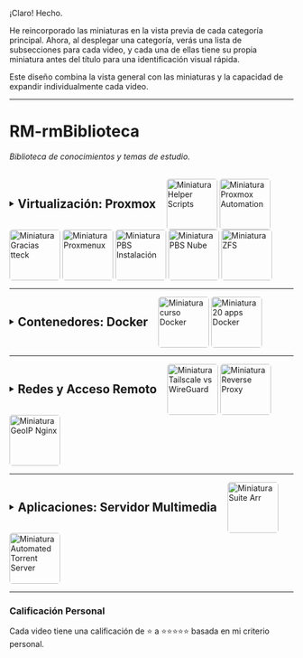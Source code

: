 ¡Claro! Hecho.

He reincorporado las miniaturas en la vista previa de cada categoría principal. Ahora, al desplegar una categoría, verás una lista de subsecciones para cada video, y cada una de ellas tiene su propia miniatura antes del título para una identificación visual rápida.

Este diseño combina la vista general con las miniaturas y la capacidad de expandir individualmente cada video.

---
# RM-rmBiblioteca
*Biblioteca de conocimientos y temas de estudio.*

<br>

<details>
  <summary>
    <h2 style="display:inline; vertical-align: middle;">Virtualización: Proxmox</h2>
    <a href="https://www.youtube.com/watch?v=gRVSbqXejtk"><img src="https://i.ytimg.com/vi/gRVSbqXejtk/mqdefault.jpg" alt="Miniatura Helper Scripts" width="90" style="margin-left: 15px; border-radius: 5px; vertical-align: middle;"></a>
    <a href="https://www.youtube.com/watch?v=kcpu4z5eSEU"><img src="https://i.ytimg.com/vi/kcpu4z5eSEU/mqdefault.jpg" alt="Miniatura Proxmox Automation" width="90" style="border-radius: 5px; vertical-align: middle;"></a>
    <a href="https://www.youtube.com/watch?v=N6T_LnCxL9g"><img src="https://i.ytimg.com/vi/N6T_LnCxL9g/mqdefault.jpg" alt="Miniatura Gracias tteck" width="90" style="border-radius: 5px; vertical-align: middle;"></a>
    <a href="https://www.youtube.com/watch?v=WtvcaK5lUZA"><img src="https://i.ytimg.com/vi/WtvcaK5lUZA/mqdefault.jpg" alt="Miniatura Proxmenux" width="90" style="border-radius: 5px; vertical-align: middle;"></a>
    <a href="https://www.youtube.com/watch?v=sws3iNGKsXs"><img src="https://i.ytimg.com/vi/sws3iNGKsXs/mqdefault.jpg" alt="Miniatura PBS Instalación" width="90" style="border-radius: 5px; vertical-align: middle;"></a>
    <a href="https://www.youtube.com/watch?v=lYdoCKGyqFc"><img src="https://i.ytimg.com/vi/lYdoCKGyqFc/mqdefault.jpg" alt="Miniatura PBS Nube" width="90" style="border-radius: 5px; vertical-align: middle;"></a>
    <a href="https://www.youtube.com/watch?v=pkwL2iuw9po"><img src="https://i.ytimg.com/vi/pkwL2iuw9po/mqdefault.jpg" alt="Miniatura ZFS" width="90" style="border-radius: 5px; vertical-align: middle;"></a>
  </summary>
  <div style="padding-left: 25px; padding-top: 10px;">
    <details>
      <summary style="font-size: 1.1em;">
        <img src="https://i.ytimg.com/vi/gRVSbqXejtk/mqdefault.jpg" alt="Miniatura" width="60" style="margin-right: 10px; border-radius: 4px; vertical-align: middle;">
        <strong>Proxmox VE Helper Scripts</strong> por Techno Tim
      </summary>
      <div style="padding: 15px; overflow: hidden; border-left: 2px solid #ddd; margin-top: 5px;">
        <a href="https://www.youtube.com/watch?v=gRVSbqXejtk"><img src="https://i.ytimg.com/vi/gRVSbqXejtk/mqdefault.jpg" alt="Miniatura del video Proxmox VE Helper Scripts" width="150" style="float: right; margin-left: 15px; border-radius: 8px;"></a>
        <strong><a href="https://www.youtube.com/watch?v=gRVSbqXejtk">Proxmox VE Helper Scripts</a></strong><br>
        por <a href="https://www.youtube.com/@TechnoTim">Techno Tim</a><br><br>
        <em>Introducción a Proxmox VE Helper-Scripts y cómo automatizar tareas y desplegar contenedores con un solo comando.</em><br><br>
        <strong>Calificación:</strong> ★★★★★<br>
        <em>Comentario pendiente.</em>
      </div>
    </details>
    <details>
      <summary style="font-size: 1.1em;">
        <img src="https://i.ytimg.com/vi/kcpu4z5eSEU/mqdefault.jpg" alt="Miniatura" width="60" style="margin-right: 10px; border-radius: 4px; vertical-align: middle;">
        <strong>Proxmox Automation with Proxmox Helper Scripts!</strong> por Techno Tim
      </summary>
      <div style="padding: 15px; overflow: hidden; border-left: 2px solid #ddd; margin-top: 5px;">
        <a href="https://www.youtube.com/watch?v=kcpu4z5eSEU"><img src="https://i.ytimg.com/vi/kcpu4z5eSEU/mqdefault.jpg" alt="Miniatura del video Proxmox Automation" width="150" style="float: right; margin-left: 15px; border-radius: 8px;"></a>
        <strong><a href="https://www.youtube.com/watch?v=kcpu4z5eSEU">Proxmox Automation with Proxmox Helper Scripts!</a></strong><br>
        por <a href="https://www.youtube.com/@TechnoTim">Techno Tim</a><br><br>
        <em>Automatiza Proxmox con los Helper-Scripts: ajustes de posinstalación, despliegue de contenedores LXC y servicios comunes.</em><br><br>
        <strong>Calificación:</strong> ★★★★★<br>
        <em>Comentario pendiente.</em>
      </div>
    </details>
    <details>
      <summary style="font-size: 1.1em;">
        <img src="https://i.ytimg.com/vi/N6T_LnCxL9g/mqdefault.jpg" alt="Miniatura" width="60" style="margin-right: 10px; border-radius: 4px; vertical-align: middle;">
        <strong>Gracias tteck</strong> por Jonatan Castro
      </summary>
      <div style="padding: 15px; overflow: hidden; border-left: 2px solid #ddd; margin-top: 5px;">
        <a href="https://www.youtube.com/watch?v=N6T_LnCxL9g"><img src="https://i.ytimg.com/vi/N6T_LnCxL9g/mqdefault.jpg" alt="Miniatura del video Gracias tteck" width="150" style="float: right; margin-left: 15px; border-radius: 8px;"></a>
        <strong><a href="https://www.youtube.com/watch?v=N6T_LnCxL9g">Gracias tteck</a></strong>
        por <a href="https://www.youtube.com/@JonatanCastro">Jonatan Castro</a>
        <em>Homenaje y agradecimiento a tteck, creador de los Proxmox VE Helper-Scripts, destacando su impacto en la comunidad.</em>
        <strong>Calificación:</strong> ★★★★★
        <em>Comentario pendiente.</em>
      </div>
    </details>
    <details>
      <summary style="font-size: 1.1em;">
        <img src="https://i.ytimg.com/vi/WtvcaK5lUZA/mqdefault.jpg" alt="Miniatura" width="60" style="margin-right: 10px; border-radius: 4px; vertical-align: middle;">
        <strong>ProxMenux - El complemento ideal para tu Proxmox</strong> por Jonatan Castro
      </summary>
      <div style="padding: 15px; overflow: hidden; border-left: 2px solid #ddd; margin-top: 5px;">
        <a href="https://www.youtube.com/watch?v=WtvcaK5lUZA"><img src="https://i.ytimg.com/vi/WtvcaK5lUZA/mqdefault.jpg" alt="Miniatura del video Proxmenux" width="150" style="float: right; margin-left: 15px; border-radius: 8px;"></a>
        <strong><a href="https://www.youtube.com/watch?v=WtvcaK5lUZA">ProxMenux - El complemento ideal para tu Proxmox</a></strong><br>
        por <a href="https://www.youtube.com/@JonatanCastro">Jonatan Castro</a><br><br>
        <em>Presenta ProxMenux: un menú interactivo para administrar Proxmox VE y simplificar tareas de posinstalación y mantenimiento.</em><br><br>
        <strong>Calificación:</strong> ★★★☆☆<br>
        <em>Comentario pendiente.</em>
      </div>
    </details>
    <details>
      <summary style="font-size: 1.1em;">
        <img src="https://i.ytimg.com/vi/sws3iNGKsXs/mqdefault.jpg" alt="Miniatura" width="60" style="margin-right: 10px; border-radius: 4px; vertical-align: middle;">
        <strong>(CASI) TODO Sobre Proxmox Backup Server</strong> por Jonatan Castro
      </summary>
      <div style="padding: 15px; overflow: hidden; border-left: 2px solid #ddd; margin-top: 5px;">
        <a href="https://www.youtube.com/watch?v=sws3iNGKsXs"><img src="https://i.ytimg.com/vi/sws3iNGKsXs/mqdefault.jpg" alt="Miniatura del video PBS - Instalación" width="150" style="float: right; margin-left: 15px; border-radius: 8px;"></a>
        <strong><a href="https://www.youtube.com/watch?v=sws3iNGKsXs">(CASI) TODO Sobre Proxmox Backup Server</a></strong><br>
        por <a href="https://www.youtube.com/@JonatanCastro">Jonatan Castro</a><br><br>
        <em>Guía integral de PBS: instalación y configuración, creación de usuarios, sincronizaciones remotas, restauración y consejos prácticos.</em><br><br>
        <strong>Calificación:</strong> ★★★★☆<br>
        <em>Comentario pendiente.</em>
      </div>
    </details>
    <details>
      <summary style="font-size: 1.1em;">
        <img src="https://i.ytimg.com/vi/lYdoCKGyqFc/mqdefault.jpg" alt="Miniatura" width="60" style="margin-right: 10px; border-radius: 4px; vertical-align: middle;">
        <strong>Proxmox Backup Server: Local y en la Nube</strong> por Jonatan Castro
      </summary>
      <div style="padding: 15px; overflow: hidden; border-left: 2px solid #ddd; margin-top: 5px;">
        <a href="https://www.youtube.com/watch?v=lYdoCKGyqFc"><img src="https://i.ytimg.com/vi/lYdoCKGyqFc/mqdefault.jpg" alt="Miniatura del video Proxmox Backup Server en la Nube" width="150" style="float: right; margin-left: 15px; border-radius: 8px;"></a>
        <strong><a href="https://www.youtube.com/watch?v=lYdoCKGyqFc">Proxmox Backup Server: Local y en la Nube con Tuxis (Gratis!)</a></strong><br>
        por <a href="https://www.youtube.com/@JonatanCastro">Jonatan Castro</a><br><br>
        <em>Configura PBS en local y en la nube con almacenamiento remoto de Tuxis (plan gratuito).</em><br><br>
        <strong>Calificación:</strong> ★★★★☆<br>
        <em>Comentario pendiente.</em>
      </div>
    </details>
     <details>
      <summary style="font-size: 1.1em;">
        <img src="https://i.ytimg.com/vi/pkwL2iuw9po/mqdefault.jpg" alt="Miniatura" width="60" style="margin-right: 10px; border-radius: 4px; vertical-align: middle;">
        <strong>Cómo Crear un Volumen ZFS con RAID0 en Proxmox</strong> por Jonatan Castro
      </summary>
      <div style="padding: 15px; overflow: hidden; border-left: 2px solid #ddd; margin-top: 5px;">
        <a href="https://www.youtube.com/watch?v=pkwL2iuw9po"><img src="https://i.ytimg.com/vi/pkwL2iuw9po/mqdefault.jpg" alt="Miniatura del video ZFS en Proxmox" width="150" style="float: right; margin-left: 15px; border-radius: 8px;"></a>
        <strong><a href="https://www.youtube.com/watch?v=pkwL2iuw9po">Cómo Crear un Volumen ZFS con RAID0 en Proxmox</a></strong><br>
        por <a href="https://www.youtube.com/@JonatanCastro">Jonatan Castro</a><br><br>
        <em>Paso a paso para crear un pool ZFS en RAID0, repasando datasets/zvols y consideraciones de rendimiento.</em><br><br>
        <strong>Calificación:</strong> ★★★★☆<br>
        <em>Comentario pendiente.</em>
      </div>
    </details>
  </div>
</details>

---

<details>
  <summary>
    <h2 style="display:inline; vertical-align: middle;">Contenedores: Docker</h2>
    <a href="https://www.youtube.com/watch?v=CV_Uf3Dq-EU"><img src="https://i.ytimg.com/vi/CV_Uf3Dq-EU/mqdefault.jpg" alt="Miniatura curso Docker" width="90" style="margin-left: 15px; border-radius: 5px; vertical-align: middle;"></a>
    <a href="https://www.youtube.com/watch?v=gqpJ7RE02Ao"><img src="https://i.ytimg.com/vi/gqpJ7RE02Ao/mqdefault.jpg" alt="Miniatura 20 apps Docker" width="90" style="border-radius: 5px; vertical-align: middle;"></a>
  </summary>
  <div style="padding-left: 25px; padding-top: 10px;">
    <details>
      <summary style="font-size: 1.1em;">
        <img src="https://i.ytimg.com/vi/CV_Uf3Dq-EU/mqdefault.jpg" alt="Miniatura" width="60" style="margin-right: 10px; border-radius: 4px; vertical-align: middle;">
        <strong>DOCKER De NOVATO a PRO! (CURSO COMPLETO)</strong> por Pelado Nerd
      </summary>
      <div style="padding: 15px; overflow: hidden; border-left: 2px solid #ddd; margin-top: 5px;">
        <a href="https://www.youtube.com/watch?v=CV_Uf3Dq-EU"><img src="https://i.ytimg.com/vi/CV_Uf3Dq-EU/mqdefault.jpg" alt="Miniatura del curso Docker de novato a pro" width="150" style="float: right; margin-left: 15px; border-radius: 8px;"></a>
        <strong><a href="https://www.youtube.com/watch?v=CV_Uf3Dq-EU">DOCKER De NOVATO a PRO! (CURSO COMPLETO EN ESPAÑOL)</a></strong><br>
        por <a href="https://www.youtube.com/@pablokbs">Pelado Nerd</a><br><br>
        <em>Curso completo: instalación, imágenes y contenedores, volúmenes, redes, Dockerfile y Docker Compose.</em><br><br>
        <strong>Calificación:</strong> ★★★★★<br>
        <em>Comentario pendiente.</em>
      </div>
    </details>
    <details>
      <summary style="font-size: 1.1em;">
        <img src="https://i.ytimg.com/vi/gqpJ7RE02Ao/mqdefault.jpg" alt="Miniatura" width="60" style="margin-right: 10px; border-radius: 4px; vertical-align: middle;">
        <strong>Descubre 20 aplicaciones que puedes instalar con DOCKER</strong> por Domótica Fácil con Jota
      </summary>
      <div style="padding: 15px; overflow: hidden; border-left: 2px solid #ddd; margin-top: 5px;">
        <a href="https://www.youtube.com/watch?v=gqpJ7RE02Ao"><img src="https://i.ytimg.com/vi/gqpJ7RE02Ao/mqdefault.jpg" alt="Miniatura del video 20 apps con Docker" width="150" style="float: right; margin-left: 15px; border-radius: 8px;"></a>
        <strong><a href="https://www.youtube.com/watch?v=gqpJ7RE02Ao">Descubre 20 aplicaciones que puedes instalar con DOCKER… ¡te sorprenderás!</a></strong><br>
        por <a href="https://www.youtube.com/@DomoticaFacilconJota">Domótica Fácil con Jota</a><br><br>
        <em>Lista de 20 aplicaciones que puedes instalar usando Docker, más allá de la domótica.</em><br><br>
        <strong>Calificación:</strong> ★★★★☆<br>
        <em>Comentario pendiente.</em>
      </div>
    </details>
  </div>
</details>

---

<details>
  <summary>
    <h2 style="display:inline; vertical-align: middle;">Redes y Acceso Remoto</h2>
    <a href="https://www.youtube.com/watch?v=cxHwVsgVKRA"><img src="https://i.ytimg.com/vi/cxHwVsgVKRA/mqdefault.jpg" alt="Miniatura Tailscale vs WireGuard" width="90" style="margin-left: 15px; border-radius: 5px; vertical-align: middle;"></a>
    <a href="https://www.youtube.com/watch?v=0ghEc_R6png"><img src="https://i.ytimg.com/vi/0ghEc_R6png/mqdefault.jpg" alt="Miniatura Reverse Proxy" width="90" style="border-radius: 5px; vertical-align: middle;"></a>
    <a href="https://www.youtube.com/watch?v=ZpEfjsJamcU"><img src="https://i.ytimg.com/vi/ZpEfjsJamcU/mqdefault.jpg" alt="Miniatura GeoIP Nginx" width="90" style="border-radius: 5px; vertical-align: middle;"></a>
  </summary>
  <div style="padding-left: 25px; padding-top: 10px;">
    <details>
      <summary style="font-size: 1.1em;">
        <img src="https://i.ytimg.com/vi/cxHwVsgVKRA/mqdefault.jpg" alt="Miniatura" width="60" style="margin-right: 10px; border-radius: 4px; vertical-align: middle;">
        <strong>Tailscale o WireGuard para VPN en tu VPS? AMBOS!</strong> por Jonatan Castro
      </summary>
      <div style="padding: 15px; overflow: hidden; border-left: 2px solid #ddd; margin-top: 5px;">
        <a href="https://www.youtube.com/watch?v=cxHwVsgVKRA"><img src="https://i.ytimg.com/vi/cxHwVsgVKRA/mqdefault.jpg" alt="Miniatura Tailscale vs WireGuard" width="150" style="float: right; margin-left: 15px; border-radius: 8px;"></a>
        <strong><a href="https://www.youtube.com/watch?v=cxHwVsgVKRA&list=PL5LXSDCW5qwaVdE4dTGAJAsELY96B_T5B&index=1">Tailscale o WireGuard para VPN en tu VPS? AMBOS!</a></strong><br>
        por <a href="https://www.youtube.com/@JonatanCastro">Jonatan Castro</a><br><br>
        <em>Comparativa y demo en un VPS: cuándo usar Tailscale o WireGuard y cómo combinarlos en un mismo servidor.</em><br><br>
        <strong>Calificación:</strong> ★★★★★<br>
        <em>Comentario pendiente.</em>
      </div>
    </details>
    <details>
      <summary style="font-size: 1.1em;">
        <img src="https://i.ytimg.com/vi/0ghEc_R6png/mqdefault.jpg" alt="Miniatura" width="60" style="margin-right: 10px; border-radius: 4px; vertical-align: middle;">
        <strong>Acceso seguro con Nginx Proxy Manager</strong> por Jonatan Castro
      </summary>
      <div style="padding: 15px; overflow: hidden; border-left: 2px solid #ddd; margin-top: 5px;">
        <a href="https://www.youtube.com/watch?v=0ghEc_R6png"><img src="https://i.ytimg.com/vi/0ghEc_R6png/mqdefault.jpg" alt="Miniatura Reverse Proxy explicado" width="150" style="float: right; margin-left: 15px; border-radius: 8px;"></a>
        <strong><a href="https://www.youtube.com/watch?v=0ghEc_R6png">🔒 Acceso seguro a tus servicios locales y remotos: Nginx Proxy Manager</a></strong><br>
        por <a href="https://www.youtube.com/@JonatanCastro">Jonatan Castro</a><br><br>
        <em>Explica qué es un reverse proxy y cómo configurar Nginx Proxy Manager con certificados de Let's Encrypt.</em><br><br>
        <strong>Calificación:</strong> ★★★★★<br>
        <em>Comentario pendiente.</em>
      </div>
    </details>
    <details>
      <summary style="font-size: 1.1em;">
        <img src="https://i.ytimg.com/vi/ZpEfjsJamcU/mqdefault.jpg" alt="Miniatura" width="60" style="margin-right: 10px; border-radius: 4px; vertical-align: middle;">
        <strong>Usando el modulo GEOIP en NGINX con Docker</strong> por Pelado Nerd
      </summary>
      <div style="padding: 15px; overflow: hidden; border-left: 2px solid #ddd; margin-top: 5px;">
        <a href="https://www.youtube.com/watch?v=ZpEfjsJamcU"><img src="https://i.ytimg.com/vi/ZpEfjsJamcU/mqdefault.jpg" alt="Miniatura GeoIP Nginx" width="150" style="float: right; margin-left: 15px; border-radius: 8px;"></a>
        <strong><a href="https://www.youtube.com/watch?v=ZpEfjsJamcU">Usando el modulo GEOIP en NGINX con Docker 🐳</a></strong><br>
        por <a href="https://www.youtube.com/@pablokbs">Pelado Nerd</a><br><br>
        <em>Uso del módulo GeoIP en Nginx dentro de Docker para redirigir por país a sitios o páginas diferentes.</em><br><br>
        <strong>Calificación:</strong> ★★★★☆<br>
        <em>Comentario pendiente.</em>
      </div>
    </details>
  </div>
</details>

---

<details>
  <summary>
    <h2 style="display:inline; vertical-align: middle;">Aplicaciones: Servidor Multimedia</h2>
    <a href="https://www.youtube.com/watch?v=t1RWOydFWy8"><img src="https://i.ytimg.com/vi/t1RWOydFWy8/mqdefault.jpg" alt="Miniatura Suite Arr" width="90" style="margin-left: 15px; border-radius: 5px; vertical-align: middle;"></a>
    <a href="https://www.youtube.com/watch?v=LD8-Qr3B2-o"><img src="https://i.ytimg.com/vi/LD8-Qr3B2-o/mqdefault.jpg" alt="Miniatura Automated Torrent Server" width="90" style="border-radius: 5px; vertical-align: middle;"></a>
  </summary>
  <div style="padding-left: 25px; padding-top: 10px;">
    <details>
      <summary style="font-size: 1.1em;">
        <img src="https://i.ytimg.com/vi/t1RWOydFWy8/mqdefault.jpg" alt="Miniatura" width="60" style="margin-right: 10px; border-radius: 4px; vertical-align: middle;">
        <strong>Como ver películas gratis con tu propio servidor multimedia (suite *arr)</strong> por Jonatan Castro
      </summary>
      <div style="padding: 15px; overflow: hidden; border-left: 2px solid #ddd; margin-top: 5px;">
        <a href="https://www.youtube.com/watch?v=t1RWOydFWy8"><img src="https://i.ytimg.com/vi/t1RWOydFWy8/mqdefault.jpg" alt="Miniatura Automatiza suite Arr" width="150" style="float: right; margin-left: 15px; border-radius: 8px;"></a>
        <strong><a href="https://www.youtube.com/watch?v=t1RWOydFWy8">Como ver películas gratis con tu propio servidor multimedia (suite *arr)</a></strong><br>
        por <a href="https://www.youtube.com/@JonatanCastro">Jonatan Castro</a><br><br>
        <em>Configuración de la suite *Arr (Radarr/Sonarr/Prowlarr) con qBittorrent y un servidor multimedia (Jellyfin o Plex) para automatizar descargas.</em><br><br>
        <strong>Calificación:</strong> ★★★★★<br>
        <em>Comentario pendiente.</em>
      </div>
    </details>
    <details>
      <summary style="font-size: 1.1em;">
        <img src="https://i.ytimg.com/vi/LD8-Qr3B2-o/mqdefault.jpg" alt="Miniatura" width="60" style="margin-right: 10px; border-radius: 4px; vertical-align: middle;">
        <strong>Make Automated Torrent Media Server with Emby, Sonarr, Radarr ...</strong> por Tom Spark's Reviews
      </summary>
      <div style="padding: 15px; overflow: hidden; border-left: 2px solid #ddd; margin-top: 5px;">
        <a href="https://www.youtube.com/watch?v=LD8-Qr3B2-o"><img src="https://i.ytimg.com/vi/LD8-Qr3B2-o/mqdefault.jpg" alt="Miniatura del video Make Automated Torrent Media Server" width="150" style="float: right; margin-left: 15px; border-radius: 8px;"></a>
        <strong><a href="https://www.youtube.com/watch?v=LD8-Qr3B2-o">Make Automated Torrent Media Server with Emby, Sonarr, Radarr ...</a></strong><br>
        por <strong>Tom Spark's Reviews</strong><br><br>
        <em>Guía para montar un servidor multimedia automatizado usando Emby, Sonarr, Radarr, Prowlarr y qBittorrent en Windows.</em><br><br>
        <strong>Calificación:</strong> ★★☆☆☆<br>
        <em>Solo le dejo 2 estrellas porque no me gustó que casi todo es de pago y para Windows.</em>
      </div>
    </details>
  </div>
</details>

---

### Calificación Personal
Cada video tiene una calificación de ⭐ a ⭐⭐⭐⭐⭐ basada en mi criterio personal.